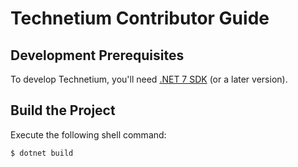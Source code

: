 Technetium Contributor Guide
============================

Development Prerequisites
-------------------------

To develop Technetium, you'll need [.NET 7 SDK][dotnet] (or a later version).

Build the Project
-----------------

Execute the following shell command:

```console
$ dotnet build
```

[dotnet]: https://dot.net/
